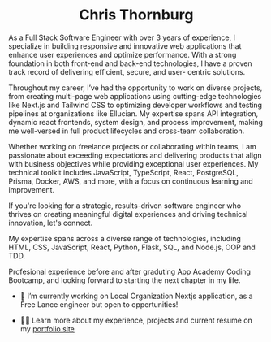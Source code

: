 <h1 align="center">Chris Thornburg</h1>
As a Full Stack Software Engineer with over 3 years of experience, I specialize in
building responsive and innovative web applications that enhance user experiences and
optimize performance. With a strong foundation in both front-end and back-end
technologies, I have a proven track record of delivering efficient, secure, and user-
centric solutions.


Throughout my career, I’ve had the opportunity to work on diverse projects, from
creating multi-page web applications using cutting-edge technologies like Next.js and
Tailwind CSS to optimizing developer workflows and testing pipelines at organizations
like Ellucian. My expertise spans API integration, dynamic react frontends, system design, and
process improvement, making me well-versed in full product lifecycles and cross-team
collaboration.

Whether working on freelance projects or collaborating within teams, I am passionate
about exceeding expectations and delivering products that align with business objectives
while providing exceptional user experiences. My technical toolkit includes JavaScript,
TypeScript, React, PostgreSQL, Prisma, Docker, AWS, and more, with a focus on
continuous learning and improvement.

If you're looking for a strategic, results-driven software engineer who thrives on creating
meaningful digital experiences and driving technical innovation, let's connect.

My expertise spans across a diverse range of technologies, including HTML, CSS, JavaScript, React, Python, Flask, SQL, and Node.js, OOP and TDD.


Profesional experience before and after graduting App Academy Coding Bootcamp, and looking forward to starting the next chapter in my life. 

- 🔭 I’m currently working on Local Organization Nextjs application, as a Free Lance engineer but open to oppertunities!

- 👨‍💻 Learn more about my experience, projects and current resume on my [portfolio site](https://devchrisportfolio.netlify.app/)




